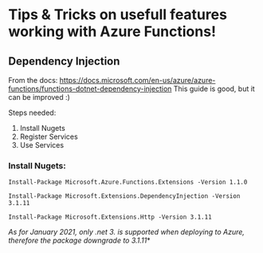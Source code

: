# Tips & Tricks on usefull features working with Azure Functions!
## Dependency Injection

From the docs: https://docs.microsoft.com/en-us/azure/azure-functions/functions-dotnet-dependency-injection
This guide is good, but it can be improved :) 

Steps needed:
1. Install Nugets
2. Register Services
3. Use Services

### Install Nugets:
```Install-Package Microsoft.Azure.Functions.Extensions -Version 1.1.0```

```Install-Package Microsoft.Extensions.DependencyInjection -Version 3.1.11``` 

```Install-Package Microsoft.Extensions.Http -Version 3.1.11```

**As for January 2021, only .net 3.* is supported when deploying to Azure, therefore the package downgrade to 3.1.11**
